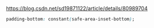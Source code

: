 https://blog.csdn.net/sd19871122/article/details/80989704

```css
padding-bottom: constant(safe-area-inset-bottom);
```

